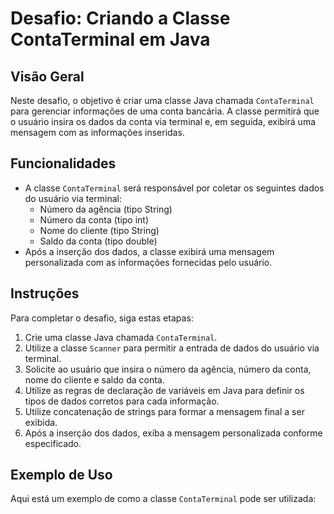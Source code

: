 # Desafio: Criando a Classe ContaTerminal em Java

## Visão Geral
Neste desafio, o objetivo é criar uma classe Java chamada `ContaTerminal` para gerenciar informações de uma conta bancária. A classe permitirá que o usuário insira os dados da conta via terminal e, em seguida, exibirá uma mensagem com as informações inseridas.

## Funcionalidades
- A classe `ContaTerminal` será responsável por coletar os seguintes dados do usuário via terminal:
  - Número da agência (tipo String)
  - Número da conta (tipo int)
  - Nome do cliente (tipo String)
  - Saldo da conta (tipo double)
- Após a inserção dos dados, a classe exibirá uma mensagem personalizada com as informações fornecidas pelo usuário.

## Instruções
Para completar o desafio, siga estas etapas:

1. Crie uma classe Java chamada `ContaTerminal`.
2. Utilize a classe `Scanner` para permitir a entrada de dados do usuário via terminal.
3. Solicite ao usuário que insira o número da agência, número da conta, nome do cliente e saldo da conta.
4. Utilize as regras de declaração de variáveis em Java para definir os tipos de dados corretos para cada informação.
5. Utilize concatenação de strings para formar a mensagem final a ser exibida.
6. Após a inserção dos dados, exiba a mensagem personalizada conforme especificado.

## Exemplo de Uso
Aqui está um exemplo de como a classe `ContaTerminal` pode ser utilizada:

